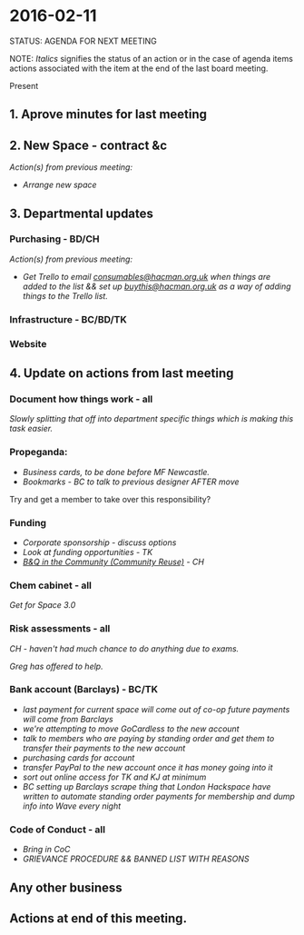 # 2016-02-11

STATUS: AGENDA FOR NEXT MEETING

NOTE: *Italics* signifies the status of an action or in the case of agenda items actions associated with the item at the end of the last board meeting.

Present

## 1. Aprove minutes for last meeting

## 2. New Space - contract &c

*Action(s) from previous meeting:*

- *Arrange new space*

## 3. Departmental updates

### Purchasing - BD/CH

*Action(s) from previous meeting:*

- *Get Trello to email consumables@hacman.org.uk when things are added to the list && set up buythis@hacman.org.uk as a way of adding things to the Trello list.*

### Infrastructure - BC/BD/TK
### Website

## 4. Update on actions from last meeting

### Document how things work - all

*Slowly splitting that off into department specific things which is making this task easier.*

### Propeganda:

- *Business cards, to be done before MF Newcastle.*
- *Bookmarks - BC to talk to previous designer AFTER move*

Try and get a member to take over this responsibility?

### Funding
- *Corporate sponsorship - discuss options*
- *Look at funding opportunities - TK*
- *[B&Q in the Community (Community Reuse)](http://www.diy.com/corporate/community/) - CH*

### Chem cabinet - all

*Get for Space 3.0*

### Risk assessments - all

*CH - haven't had much chance to do anything due to exams.*

*Greg has offered to help.*

### Bank account (Barclays) - BC/TK

- *last payment for current space will come out of co-op future payments will come from Barclays*
- *we're attempting to move GoCardless to the new account*
- *talk to members who are paying by standing order and get them to transfer their payments to the new account*
- *purchasing cards for account*
- *transfer PayPal to the new account once it has money going into it*
- *sort out online access for TK and KJ at minimum*
- *BC setting up Barclays scrape thing that London Hackspace have written to automate standing order payments for membership and dump info into Wave every night*

### Code of Conduct - all

- *Bring in CoC*
- *GRIEVANCE PROCEDURE && BANNED LIST WITH REASONS*


## Any other business


## Actions at end of this meeting.